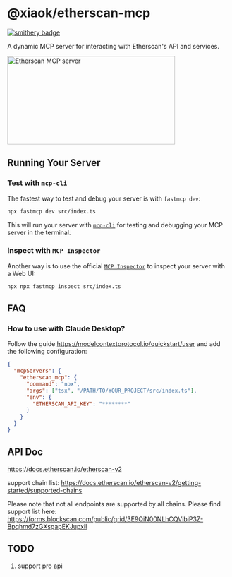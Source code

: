 # @xiaok/etherscan-mcp

[![smithery badge](https://smithery.ai/badge/@xiaok/etherscan-mcp-server)](https://smithery.ai/server/@xiaok/etherscan-mcp-server)

A dynamic MCP server for interacting with Etherscan's API and services.

<a href="https://glama.ai/mcp/servers/@xiaok/etherscan-mcp">
  <img width="380" height="200" src="https://glama.ai/mcp/servers/@xiaok/etherscan-mcp/badge" alt="Etherscan MCP server" />
</a>

## Running Your Server

### Test with `mcp-cli`

The fastest way to test and debug your server is with `fastmcp dev`:

```bash
npx fastmcp dev src/index.ts
```

This will run your server with [`mcp-cli`](https://github.com/wong2/mcp-cli) for testing and debugging your MCP server in the terminal.

### Inspect with `MCP Inspector`

Another way is to use the official [`MCP Inspector`](https://modelcontextprotocol.io/docs/tools/inspector) to inspect your server with a Web UI:

```bash
npx npx fastmcp inspect src/index.ts
```

## FAQ

### How to use with Claude Desktop?

Follow the guide https://modelcontextprotocol.io/quickstart/user and add the following configuration:

```json
{
  "mcpServers": {
    "etherscan_mcp": {
      "command": "npx",
      "args": ["tsx", "/PATH/TO/YOUR_PROJECT/src/index.ts"],
      "env": {
        "ETHERSCAN_API_KEY": "********"
      }
    }
  }
}
```

## API Doc

https://docs.etherscan.io/etherscan-v2  

support chain list: https://docs.etherscan.io/etherscan-v2/getting-started/supported-chains  

Please note that not all endpoints are supported by all chains. Please find support list here: https://forms.blockscan.com/public/grid/3E9QiN00NLhCQVibiP3Z-Bpqhmd7zGXsgapEKJupxiI  

## TODO

1. support pro api
